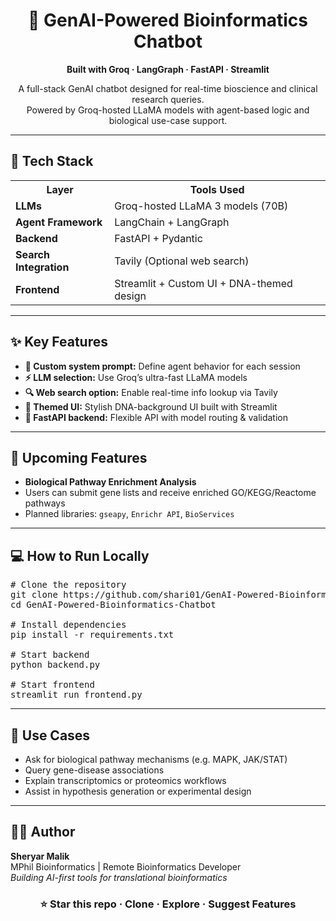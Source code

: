

<h1 align="center">🧬 GenAI-Powered Bioinformatics Chatbot</h1>
<p align="center"><b>Built with Groq · LangGraph · FastAPI · Streamlit</b></p>

<p align="center">
  A full-stack GenAI chatbot designed for real-time bioscience and clinical research queries.<br>
  Powered by Groq-hosted LLaMA models with agent-based logic and biological use-case support.
</p>

<hr>

<h2>🚀 Tech Stack</h2>

<table>
  <tr>
    <th>Layer</th>
    <th>Tools Used</th>
  </tr>
  <tr>
    <td><b>LLMs</b></td>
    <td>Groq-hosted LLaMA 3 models (70B)</td>
  </tr>
  <tr>
    <td><b>Agent Framework</b></td>
    <td>LangChain + LangGraph</td>
  </tr>
  <tr>
    <td><b>Backend</b></td>
    <td>FastAPI + Pydantic</td>
  </tr>
  <tr>
    <td><b>Search Integration</b></td>
    <td>Tavily (Optional web search)</td>
  </tr>
  <tr>
    <td><b>Frontend</b></td>
    <td>Streamlit + Custom UI + DNA-themed design</td>
  </tr>
</table>

<hr>

<h2>✨ Key Features</h2>

<ul>
  <li><b>🧠 Custom system prompt:</b> Define agent behavior for each session</li>
  <li><b>⚡ LLM selection:</b> Use Groq’s ultra-fast LLaMA models</li>
  <li><b>🔍 Web search option:</b> Enable real-time info lookup via Tavily</li>
  <li><b>🎨 Themed UI:</b> Stylish DNA-background UI built with Streamlit</li>
  <li><b>🔌 FastAPI backend:</b> Flexible API with model routing & validation</li>
</ul>

<hr>

<h2>🧬 Upcoming Features</h2>

<ul>
  <li><b>Biological Pathway Enrichment Analysis</b></li>
  <li>Users can submit gene lists and receive enriched GO/KEGG/Reactome pathways</li>
  <li>Planned libraries: <code>gseapy</code>, <code>Enrichr API</code>, <code>BioServices</code></li>
</ul>

<hr>

<h2>💻 How to Run Locally</h2>

<pre>
# Clone the repository
git clone https://github.com/shari01/GenAI-Powered-Bioinformatics-Chatbot.git
cd GenAI-Powered-Bioinformatics-Chatbot

# Install dependencies
pip install -r requirements.txt

# Start backend
python backend.py

# Start frontend
streamlit run frontend.py
</pre>

<hr>

<h2>🔬 Use Cases</h2>

<ul>
  <li>Ask for biological pathway mechanisms (e.g. MAPK, JAK/STAT)</li>
  <li>Query gene-disease associations</li>
  <li>Explain transcriptomics or proteomics workflows</li>
  <li>Assist in hypothesis generation or experimental design</li>
</ul>

<hr>

<h2>👨‍💻 Author</h2>

<p>
  <b>Sheryar Malik</b><br>
  MPhil Bioinformatics | Remote Bioinformatics Developer<br>
  <i>Building AI-first tools for translational bioinformatics</i>
</p>

<h3 align="center">⭐ Star this repo · Clone · Explore · Suggest Features</h3>
